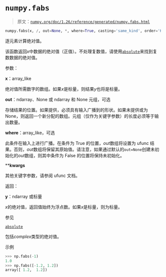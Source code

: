 # `numpy.fabs`

> 原文：[`numpy.org/doc/1.26/reference/generated/numpy.fabs.html`](https://numpy.org/doc/1.26/reference/generated/numpy.fabs.html)

```py
numpy.fabs(x, /, out=None, *, where=True, casting='same_kind', order='K', dtype=None, subok=True[, signature, extobj]) = <ufunc 'fabs'>
```

逐元素计算绝对值。

该函数返回*x*中数据的绝对值（正值）。不处理复数值，请使用[`absolute`](https://numpy.org/doc/1.26/reference/generated/numpy.absolute.html)来找到复数数据的绝对值。

参数：

**x**：array_like

绝对值所需数字的数组。如果*x*是标量，则结果*y*也将是标量。

**out**：ndarray、None 或 ndarray 和 None 元组，可选

存储结果的位置。如果提供，必须具有输入广播到的形状。如果未提供或为 None，则返回一个新分配的数组。元组（仅作为关键字参数）的长度必须等于输出数量。

**where**：array_like，可选

此条件在输入上进行广播。在条件为 True 的位置，*out*数组将设置为 ufunc 结果。否则，*out*数组将保留其原始值。请注意，如果通过默认的`out=None`创建未初始化的*out*数组，则其中条件为 False 的位置将保持未初始化。

****kwargs**

其他关键字参数，请参阅 ufunc 文档。

返回：

**y**：ndarray 或标量

*x*的绝对值，返回值始终为浮点数。如果*x*是标量，则为标量。

参见

[`absolute`](https://numpy.org/doc/1.26/reference/generated/numpy.absolute.html)

包括*complex*类型的绝对值。

示例

```py
>>> np.fabs(-1)
1.0
>>> np.fabs([-1.2, 1.2])
array([ 1.2,  1.2]) 
```
